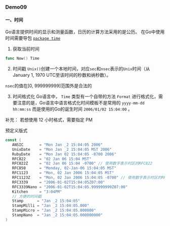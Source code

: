 ### Demo09
#### 一、时间
Go语言提供时间的显示和测量函数，日历的计算方法采用的是公历。
在Go中使用时间需要导包 [`package time`](https://studygolang.com/static/pkgdoc/pkg/time.htm) 
1. 获取当前时间
```go
func Now() Time
```

2. 时间戳
`Unix()`创建一个本地时间，对应`sec`和`nsec`表示的`Unix`时间（从January 1, 1970 UTC至该时间的秒数和纳秒数）。

`nsec`的值在[0, 999999999]范围外是合法的
 

 3. 时间格式化
 Go语言中， `Time` 类型有一个自带的方法 `Format` 进行格式化，需要注意的是，Go语言中语言格式化时间模板不是常用的 `yyyy-mm-dd hh:mm:ss` 而是使用的Go的诞生时间 `2006/01/02 15:04:00` 。 

 补充： 若想使用 12 小时格式，需要指定 PM

 预定义版式
 ```go
 const (
    ANSIC       = "Mon Jan _2 15:04:05 2006"
    UnixDate    = "Mon Jan _2 15:04:05 MST 2006"
    RubyDate    = "Mon Jan 02 15:04:05 -0700 2006"
    RFC822      = "02 Jan 06 15:04 MST"
    RFC822Z     = "02 Jan 06 15:04 -0700" // 使用数字表示时区的RFC822
    RFC850      = "Monday, 02-Jan-06 15:04:05 MST"
    RFC1123     = "Mon, 02 Jan 2006 15:04:05 MST"
    RFC1123Z    = "Mon, 02 Jan 2006 15:04:05 -0700" // 使用数字表示时区的RFC1123
    RFC3339     = "2006-01-02T15:04:05Z07:00"
    RFC3339Nano = "2006-01-02T15:04:05.999999999Z07:00"
    Kitchen     = "3:04PM"
    // 方便的时间戳
    Stamp      = "Jan _2 15:04:05"
    StampMilli = "Jan _2 15:04:05.000"
    StampMicro = "Jan _2 15:04:05.000000"
    StampNano  = "Jan _2 15:04:05.000000000"
)
```